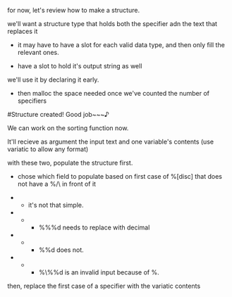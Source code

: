 for now, let's review how to make a structure.

we'll want a structure type that holds both the specifier adn the text that replaces it

- it may have to have a slot for each valid data type, and then only fill the relevant ones.

- have a slot to hold it's output string as well

we'll use it by declaring it early.

- then malloc the space needed once we've counted the number of specifiers


#Structure created! Good job~~~♪

We can work on the sorting function now.

It'll recieve as argument the input text and one variable's contents (use variatic to allow any format)

with these two, populate the structure first. 

- chose which field to populate based on first case of %[disc] that does not have a %/\ in front of it

- - it's not that simple.

- - - %%%d needs to replace with decimal

- - - %%d does not.

- - - \%\\%\%d is an invalid input because of %\.

then, replace the first case of a specifier with the variatic contents



